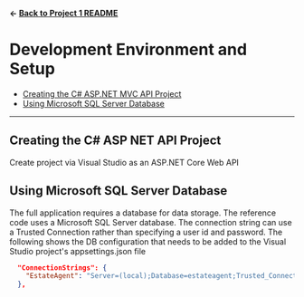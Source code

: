 **&larr; [Back to Project 1 README](../README.md)**
# Development Environment and Setup

<!-- TOC -->
  * [Creating the C# ASP.NET MVC API Project](#creating-the-C#-ASP-NET-API-project)
  * [Using Microsoft SQL Server Database](#using-Microsoft-SQL-Server-database)
<!-- TOC -->

---
## Creating the C# ASP NET API Project
Create project via Visual Studio as an ASP.NET Core Web API 

## Using Microsoft SQL Server Database

The full application requires a database for data storage. The reference code uses a Microsoft SQL Server database. The connection string can use a Trusted Connection rather than specifying a user id and password.
The following shows the DB configuration that needs to be added to the Visual Studio project's appsettings.json file

```json
  "ConnectionStrings": {
    "EstateAgent": "Server=(local);Database=estateagent;Trusted_Connection=True;MultipleActiveResultSets=true;Encrypt=False"
  },
```
